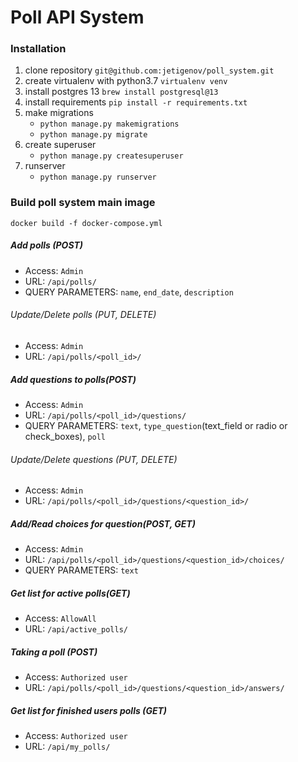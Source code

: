 # Poll API System

### Installation
1. clone repository `git@github.com:jetigenov/poll_system.git`
2. create virtualenv with python3.7 `virtualenv venv`
3. install postgres 13 `brew install postgresql@13`
4. install requirements `pip install -r requirements.txt`
5. make migrations
    - `python manage.py makemigrations`
    - `python manage.py migrate`
6. create superuser
    - `python manage.py createsuperuser`
7. runserver
    - `python manage.py runserver`

### Build poll system main image
`docker build -f docker-compose.yml`

##### Add polls (POST)
- Access: `Admin`
- URL: `/api/polls/`
- QUERY PARAMETERS: `name`, `end_date`, `description`
###### Update/Delete polls (PUT, DELETE)
- Access: `Admin`
- URL: `/api/polls/<poll_id>/`

##### Add questions to polls(POST)
- Access: `Admin`
- URL: `/api/polls/<poll_id>/questions/`
- QUERY PARAMETERS: `text`, `type_question`(text_field or radio or check_boxes), `poll`
###### Update/Delete questions (PUT, DELETE)
- Access: `Admin`
- URL: `/api/polls/<poll_id>/questions/<question_id>/`
##### Add/Read choices for question(POST, GET)
- Access: `Admin`
- URL: `/api/polls/<poll_id>/questions/<question_id>/choices/`
- QUERY PARAMETERS: `text`

##### Get list for active polls(GET)
- Access: `AllowAll`
- URL: `/api/active_polls/`

##### Taking a poll (POST)
- Access: `Authorized user`
- URL: `/api/polls/<poll_id>/questions/<question_id>/answers/`

##### Get list for finished users polls (GET)
- Access: `Authorized user`
- URL: `/api/my_polls/`